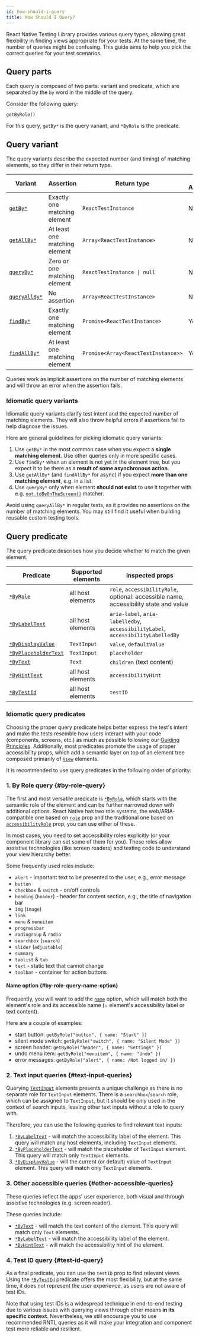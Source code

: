 ```yaml
---
id: how-should-i-query
title: How Should I Query?
---
```


React Native Testing Library provides various query types, allowing great flexibility in finding views appropriate for your tests. At the same time, the number of queries might be confusing. This guide aims to help you pick the correct queries for your test scenarios.

## Query parts

Each query is composed of two parts: variant and predicate, which are separated by the `by` word in the middle of the query.

Consider the following query:

```
getByRole()
```

For this query, `getBy*` is the query variant, and `*ByRole` is the predicate.

## Query variant

The query variants describe the expected number (and timing) of matching elements, so they differ in their return type.

| Variant                               | Assertion                     | Return type                                | Is Async? |
| ------------------------------------- | ----------------------------- | ------------------------------------------ | --------- |
| [`getBy*`](queries#get-by)            | Exactly one matching element  | `ReactTestInstance`                        | No        |
| [`getAllBy*`](queries#get-all-by)     | At least one matching element | `Array<ReactTestInstance>`                 | No        |
| [`queryBy*`](queries#query-by)        | Zero or one matching element  | <code>ReactTestInstance &#124; null</code> | No        |
| [`queryAllBy*`](queries#query-all-by) | No assertion                  | `Array<ReactTestInstance>`                 | No        |
| [`findBy*`](queries#find-by)          | Exactly one matching element  | `Promise<ReactTestInstance>`               | Yes       |
| [`findAllBy*`](queries#find-all-by)   | At least one matching element | `Promise<Array<ReactTestInstance>>`        | Yes       |

Queries work as implicit assertions on the number of matching elements and will throw an error when the assertion fails.

### Idiomatic query variants

Idiomatic query variants clarify test intent and the expected number of matching elements. They will also throw helpful errors if assertions fail to help diagnose the issues.

Here are general guidelines for picking idiomatic query variants:

1. Use `getBy*` in the most common case when you expect a **single matching element**. Use other queries only in more specific cases.
2. Use `findBy*` when an element is not yet in the element tree, but you expect it to be there as a **result of some asynchronous action**.
3. Use `getAllBy*` (and `findAllBy*` for async) if you expect **more than one matching element**, e.g. in a list.
4. Use `queryBy*` only when element **should not exist** to use it together with e.g. [`not.toBeOnTheScreen()`](jest-matchers#tobeonthescreen) matcher.

Avoid using `queryAllBy*` in regular tests, as it provides no assertions on the number of matching elements. You may still find it useful when building reusable custom testing tools.

## Query predicate

The query predicate describes how you decide whether to match the given element.

| Predicate                                           | Supported elements | Inspected props                                                                             |
| --------------------------------------------------- | ------------------ | ------------------------------------------------------------------------------------------- |
| [`*ByRole`](queries#by-role)                        | all host elements  | `role`, `accessibilityRole`,<br /> optional: accessible name, accessibility state and value |
| [`*ByLabelText`](queries#by-label-text)             | all host elements  | `aria-label`, `aria-labelledby`,<br /> `accessibilityLabel`, `accessibilityLabelledBy`      |
| [`*ByDisplayValue`](queries#by-display-value)       | `TextInput`        | `value`, `defaultValue`                                                                     |
| [`*ByPlaceholderText`](queries#by-placeholder-text) | `TextInput`        | `placeholder`                                                                               |
| [`*ByText`](queries#by-text)                        | `Text`             | `children` (text content)                                                                   |
| [`*ByHintText`](queries#by-hint-text)               | all host elements  | `accessibilityHint`                                                                         |
| [`*ByTestId`](queries#by-test-id)                   | all host elements  | `testID`                                                                                    |

### Idiomatic query predicates

Choosing the proper query predicate helps better express the test's intent and make the tests resemble how users interact with your code (components, screens, etc.) as much as possible following our [Guiding Principles](https://testing-library.com/docs/guiding-principles). Additionally, most predicates promote the usage of proper accessibility props, which add a semantic layer on top of an element tree composed primarily of [`View`](https://reactnative.dev/docs/view) elements.

It is recommended to use query predicates in the following order of priority:

### 1. By Role query {#by-role-query}

The first and most versatile predicate is [`*ByRole`](queries#by-role), which starts with the semantic role of the element and can be further narrowed down with additional options. React Native has two role systems, the web/ARIA-compatible one based on [`role`](https://reactnative.dev/docs/accessibility#role) prop and the traditional one based on [`accessibilityRole`](https://reactnative.dev/docs/accessibility#accessibilityrole) prop, you can use either of these.

In most cases, you need to set accessibility roles explicitly (or your component library can set some of them for you). These roles allow assistive technologies (like screen readers) and testing code to understand your view hierarchy better.

Some frequently used roles include:

- `alert` - important text to be presented to the user, e.g., error message
- `button`
- `checkbox` & `switch` - on/off controls
- `heading` (`header`) - header for content section, e.g., the title of navigation bar
- `img` (`image`)
- `link`
- `menu` & `menuitem`
- `progressbar`
- `radiogroup` & `radio`
- `searchbox` (`search`)
- `slider` (`adjustable`)
- `summary`
- `tablist` & `tab`
- `text` - static text that cannot change
- `toolbar` - container for action buttons

#### Name option {#by-role-query-name-option}

Frequently, you will want to add the [`name`](queries#by-role-options) option, which will match both the element's role and its accessible name (= element's accessibility label or text content).

Here are a couple of examples:

- start button: `getByRole("button", { name: "Start" })`
- silent mode switch: `getByRole("switch", { name: "Silent Mode" })`
- screen header: `getByRole("header", { name: "Settings" })`
- undo menu item: `getByRole("menuitem", { name: "Undo" })`
- error messages: `getByRole("alert", { name: /Not logged in/ })`

### 2. Text input queries {#text-input-queries}

Querying [`TextInput`](https://reactnative.dev/docs/textinput) elements presents a unique challenge as there is no separate role for `TextInput` elements. There is a `searchbox`/`search` role, which can be assigned to `TextInput`, but it should be only used in the context of search inputs, leaving other text inputs without a role to query with.

Therefore, you can use the following queries to find relevant text inputs:

1. [`*ByLabelText`](queries#by-label-text) - will match the accessibility label of the element. This query will match any host elements, including `TextInput` elements.
2. [`*ByPlaceholderText`](queries#by-placeholder-text) - will match the placeholder of `TextInput` element. This query will match only `TextInput` elements.
3. [`*ByDisplayValue`](queries#by-display-value) - will the current (or default) value of `TextInput` element. This query will match only `TextInput` elements.

### 3. Other accessible queries {#other-accessible-queries}

These queries reflect the apps' user experience, both visual and through assistive technologies (e.g. screen reader).

These queries include:

- [`*ByText`](queries#by-text) - will match the text content of the element. This query will match only `Text` elements.
- [`*ByLabelText`](queries#by-label-text) - will match the accessibility label of the element.
- [`*ByHintText`](queries#by-hint-text) - will match the accessibility hint of the element.

### 4. Test ID query {#test-id-query}

As a final predicate, you can use the `testID` prop to find relevant views. Using the [`*ByTestId`](queries#by-test-id) predicate offers the most flexibility, but at the same time, it does not represent the user experience, as users are not aware of test IDs.

Note that using test IDs is a widespread technique in end-to-end testing due to various issues with querying views through other means **in its specific context**. Nevertheless, we still encourage you to use recommended RNTL queries as it will make your integration and component test more reliable and resilient.
